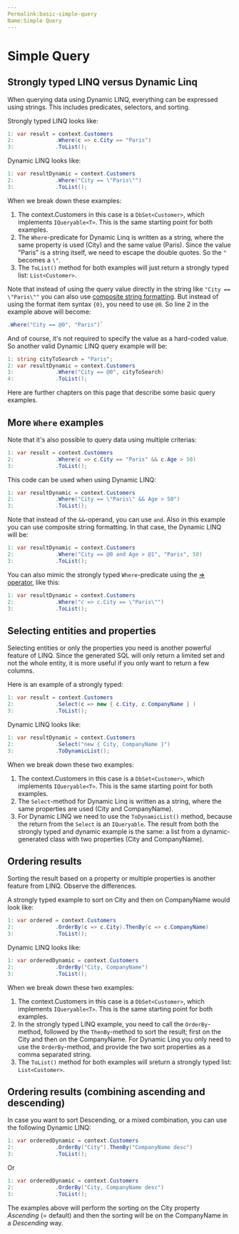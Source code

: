 ```yaml
---
Permalink:basic-simple-query
Name:Simple Query
---
```


# Simple Query

## Strongly typed LINQ versus Dynamic Linq

When querying data using Dynamic LINQ, everything can be expressed using strings. This includes predicates, selectors, and sorting.

Strongly typed LINQ looks like:

``` cs
1: var result = context.Customers
2:             .Where(c => c.City == "Paris")
3:             .ToList();
```

Dynamic LINQ looks like:

``` cs
1: var resultDynamic = context.Customers
2:             .Where("City == \"Paris\"")
3:             .ToList();
```

When we break down these examples:

1. The context.Customers in this case is a `DbSet<Customer>`, which implements `IQueryable<T>`. This is the same starting point for both examples.
2. The `Where`-predicate for Dynamic Linq is written as a string, where the same property is used (City) and the same value (Paris).
Since the value "Paris" is a string itself, we need to escape the double quotes. So the `"` becomes a `\"`.
3. The `ToList()` method for both examples will just return a strongly typed list: `List<Customer>`.

Note that instead of using the query value directly in the string like `"City == \"Paris\""` you can also use [composite string formatting](https://docs.microsoft.com/en-us/dotnet/standard/base-types/composite-formatting). But instead of using the format item syntax `{0}`, you need to use `@0`. So line 2 in the example above will become:

``` cs
.Where("City == @0", "Paris")`
```

And of course, it's not required to specify the value as a hard-coded value. So another valid Dynamic LINQ query example will be:

``` cs
1: string cityToSearch = "Paris";
2: var resultDynamic = context.Customers
3:             .Where("City == @0", cityToSearch)
4:             .ToList();
```

Here are further chapters on this page that describe some basic query examples.

## More `Where` examples

Note that it's also possible to query data using multiple criterias: 

``` cs
1: var result = context.Customers
2:             .Where(c => c.City == "Paris" && c.Age > 50)
3:             .ToList();
```

This code can be used when using Dynamic LINQ:

``` cs
1: var resultDynamic = context.Customers
2:             .Where("City == \"Paris\" && Age > 50")
3:             .ToList();
```

Note that instead of the `&&`-operand, you can use `and`. Also in this example you can use composite string formatting. In that case, the Dynamic LINQ will be:

``` cs
1: var resultDynamic = context.Customers
2:             .Where("City == @0 and Age > @1", "Paris", 50)
3:             .ToList();
```

You can also mimic the strongly typed `Where`-predicate using the [=> operator](https://docs.microsoft.com/en-us/dotnet/csharp/language-reference/operators/lambda-operator), like this:

``` cs
1: var resultDynamic = context.Customers
2:             .Where("c => c.City == \"Paris\"")
3:             .ToList();
```

## Selecting entities and properties

Selecting entities or only the properties you need is another powerful feature of LINQ. Since the generated SQL will only return a limited set and not the whole entity, it is more useful if you only want to return a few columns.

Here is an example of a strongly typed:

``` cs
1: var result = context.Customers
2:             .Select(c => new { c.City, c.CompanyName } )
3:             .ToList();
```

Dynamic LINQ looks like:

``` cs
1: var resultDynamic = context.Customers
2:             .Select("new { City, CompanyName }")
3:             .ToDynamicList();
```

When we break down these two examples:

1. The context.Customers in this case is a `DbSet<Customer>`, which implements `IQueryable<T>`. This is the same starting point for both examples.
2. The `Select`-method for Dynamic Linq is written as a string, where the same properties are used (City and CompanyName).
3. For Dynamic LINQ we need to use the `ToDynamicList()` method, because the return from the `Select` is an `IQueryable`. The result from both the strongly typed and dynamic example is the same: a list from a dynamic-generated class with two properties (City and CompanyName).

## Ordering results

Sorting the result based on a property or multiple properties is another feature from LINQ. Observe the differences.

A strongly typed example to sort on City and then on CompanyName would look like:

``` cs
1: var ordered = context.Customers
2:             .OrderBy(c => c.City).ThenBy(c => c.CompanyName)
3:             .ToList();
```

Dynamic LINQ looks like:

``` cs
1: var orderedDynamic = context.Customers
2:             .OrderBy("City, CompanyName")
3:             .ToList();
```

When we break down these two examples:

1. The context.Customers in this case is a `DbSet<Customer>`, which implements `IQueryable<T>`. This is the same starting point for both examples.
2. In the strongly typed LINQ example, you need to call the `OrderBy`-method, followed by the `ThenBy`-method to sort the result; first on the City and then on the CompanyName.
For Dynamic Linq you only need to use the `OrderBy`-method, and provide the two sort properties as a comma separated string.
3. The `ToList()` method for both examples will sreturn a strongly typed list: `List<Customer>`.

## Ordering results (combining ascending and descending)

In case you want to sort Descending, or a mixed combination, you can use the following Dynamic LINQ:

``` cs
1: var orderedDynamic = context.Customers
2:             .OrderBy("City").ThenBy("CompanyName desc")
3:             .ToList();
```

Or

``` cs
1: var orderedDynamic = context.Customers
2:             .OrderBy("City, CompanyName desc")
3:             .ToList();
```

The examples above will perform the sorting on the City property *Ascending* (= default) and then the sorting will be on the CompanyName in a *Descending* way.
